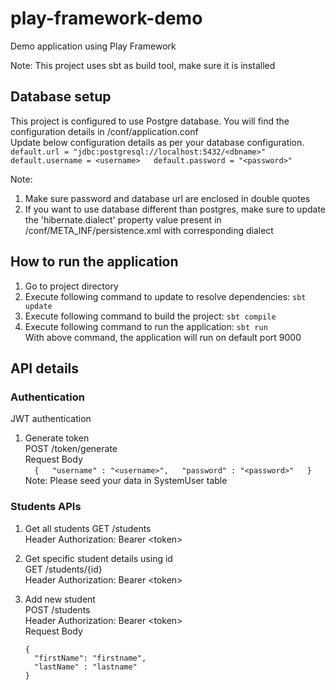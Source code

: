 # play-framework-demo
Demo application using Play Framework

Note: This project uses sbt as build tool, make sure it is installed

## Database setup
  This project is configured to use Postgre database. You will find the configuration details in /conf/application.conf  
  Update below configuration details as per your database configuration.  
      ```
      default.url = "jdbc:postgresql://localhost:5432/<dbname>"  
      default.username = <username>  
      default.password = "<password>"  
      ```
  
  Note:  
  1. Make sure password and database url are enclosed in double quotes  
  2. If you want to use database different than postgres, make sure to update the 'hibernate.dialect' property value present in /conf/META_INF/persistence.xml with corresponding dialect  
  
## How to run the application
1. Go to project directory  
2. Execute following command to update to resolve dependencies: `sbt update`
3. Execute following command to build the project: `sbt compile`  
4. Execute following command to run the application: `sbt run`  
    With above command, the application will run on default port 9000  

## API details
### Authentication
  JWT authentication  
1. Generate token  
    POST /token/generate  
    Request Body  
        ```  
        {  
          "username" : "<username>",  
          "password" : "<password>"  
        }  
        ```    
    Note: Please seed your data in SystemUser table  
  
### Students APIs  
1. Get all students
    GET /students  
    Header Authorization: Bearer \<token\>
    
2. Get specific student details using id    
    GET /students/{id}  
    Header Authorization: Bearer \<token\>  

3. Add new student  
    POST /students  
    Header Authorization: Bearer \<token\>  
    Request Body  
      ```  
      {  
        "firstName": "firstname",  
        "lastName" : "lastname"  
      }  
      ```  
    
